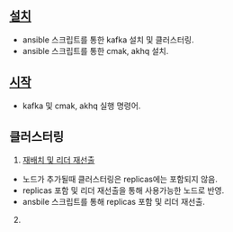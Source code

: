 ## [설치](./ansible_install/readme.md)
- ansible 스크립트를 통한 kafka 설치 및 클러스터링.
- ansible 스크립트를 통한 cmak, akhq 설치.

## [시작](start.md)
- kafka 및 cmak, akhq 실행 명령어.

## 클러스터링
1) [재배치 및 리더 재선출](./ansible_install/conf/reassign.yml)
- 노드가 추가될때 클러스터링은 replicas에는 포함되지 않음.
- replicas 포함 및 리더 재선출을 통해 사용가능한 노드로 반영.
- ansbile 스크립트를 통해 replicas 포함 및 리더 재선출.
2)
